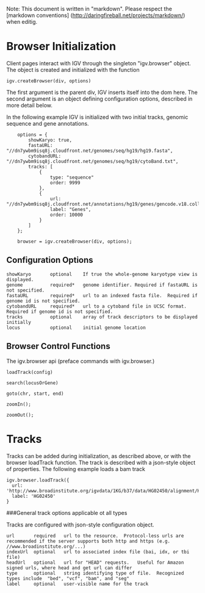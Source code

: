 Note: This document is written in "markdown".  Please respect the [markdown conventions] (http://daringfireball.net/projects/markdown/) when editig.


Browser Initialization
======================

Client pages interact with IGV through the singleton "igv.browser" object.  The object is created and initialized with the function

    igv.createBrowser(div, options)
    
The first argument is the parent div,  IGV  inserts itself into the dom here. The second argument is an object
defining configuration options, described in more detail below.  

In the following example IGV is initialized with two initial tracks, genomic sequence and gene annotations.



        options = {
            showKaryo: true,
            fastaURL: "//dn7ywbm9isq8j.cloudfront.net/genomes/seq/hg19/hg19.fasta",
            cytobandURL: "//dn7ywbm9isq8j.cloudfront.net/genomes/seq/hg19/cytoBand.txt",
            tracks: [
                {
                    type: "sequence"
                    order: 9999
                },
                {
                    url: "//dn7ywbm9isq8j.cloudfront.net/annotations/hg19/genes/gencode.v18.collapsed.bed",
                    label: "Genes",
                    order: 10000
                }
            ]
        };

        browser = igv.createBrowser(div, options);
        
        
Configuration Options
---------------------
    
    showKaryo       optional    If true the whole-genome karyotype view is displayed.  
    genome          required*   genome identifier. Required if fastaURL is not specified.
    fastaURL        required*   url to an indexed fasta file.  Required if genome id is not specified.
    cytobandURL     required*   url to a cytoband file in UCSC format.  Required if genome id is not specified.
    tracks          optional    array of track descriptors to be displayed initially 
    locus           optional    initial genome location


Browser Control Functions
---------------

The igv.browser api  (preface commands with igv.browser.)

    loadTrack(config)
    
    search(locusOrGene) 
    
    goto(chr, start, end)
    
    zoomIn();
    
    zoomOut();


Tracks
======

Tracks can be added during initialization, as described above, or with the browser loadTrack function.  The track is 
described with a json-style object of properties.   The following example loads a bam track

    igv.browser.loadTrack({
      url: 'http://www.broadinstitute.org/igvdata/1KG/b37/data/HG02450/alignment/HG02450.mapped.ILLUMINA.bwa.ACB.low_coverage.20120522.bam',
      label: 'HG02450'
    }
                   

###General track options applicable ot all types

Tracks are configured with json-style configuration object. 

    url       required   url to the resource.  Protocol-less urls are recommended if the server supports both http and https (e.g. //www.broadinstitute.org/...)
    indexUrl  optional   url to associated index file (bai, idx, or tbi file)
    headUrl   optional   url for "HEAD" requests.   Useful for Amazon signed urls, where head and get url can differ
    type      optional   string identifying type of file.  Recognized types include  "bed", "vcf", "bam", and "seg"
    label     optional   user-visible name for the track

  